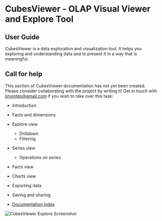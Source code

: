 CubesViewer - OLAP Visual Viewer and Explore Tool
=================================================

User Guide
----------

CubesViewer is a data exploration and visualization tool. It helps you exploring and understanding
data and to present it in a way that is meaningful.

Call for help
-------------

This section of CubesViewer documentation has not yet been created. Please consider collaborating with
the project by writing it! Get in touch with jjmontes@gmail.com if you wish to take over this task:

* Introduction
* Facts and dimensions
* Explore view
  * Drilldown
  * Filtering
* Series view
  * Operations on series
* Facts view
* Charts view
* Exporting data
* Saving and sharing


* [Documentation index](index.md)


![CubesViewer Explore Screenshot](https://raw.github.com/jjmontesl/cubesviewer/master/doc/screenshots/view-explore-1.png "CubesViewer Explore")

